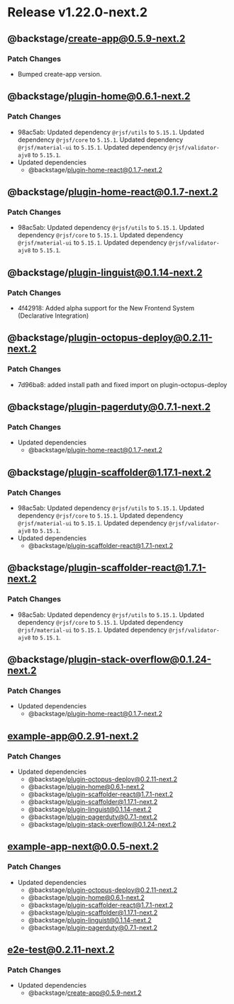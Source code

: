 # Release v1.22.0-next.2

## @backstage/create-app@0.5.9-next.2

### Patch Changes

- Bumped create-app version.

## @backstage/plugin-home@0.6.1-next.2

### Patch Changes

- 98ac5ab: Updated dependency `@rjsf/utils` to `5.15.1`.
  Updated dependency `@rjsf/core` to `5.15.1`.
  Updated dependency `@rjsf/material-ui` to `5.15.1`.
  Updated dependency `@rjsf/validator-ajv8` to `5.15.1`.
- Updated dependencies
  - @backstage/plugin-home-react@0.1.7-next.2

## @backstage/plugin-home-react@0.1.7-next.2

### Patch Changes

- 98ac5ab: Updated dependency `@rjsf/utils` to `5.15.1`.
  Updated dependency `@rjsf/core` to `5.15.1`.
  Updated dependency `@rjsf/material-ui` to `5.15.1`.
  Updated dependency `@rjsf/validator-ajv8` to `5.15.1`.

## @backstage/plugin-linguist@0.1.14-next.2

### Patch Changes

- 4f42918: Added alpha support for the New Frontend System (Declarative Integration)

## @backstage/plugin-octopus-deploy@0.2.11-next.2

### Patch Changes

- 7d96ba8: added install path and fixed import on plugin-octopus-deploy

## @backstage/plugin-pagerduty@0.7.1-next.2

### Patch Changes

- Updated dependencies
  - @backstage/plugin-home-react@0.1.7-next.2

## @backstage/plugin-scaffolder@1.17.1-next.2

### Patch Changes

- 98ac5ab: Updated dependency `@rjsf/utils` to `5.15.1`.
  Updated dependency `@rjsf/core` to `5.15.1`.
  Updated dependency `@rjsf/material-ui` to `5.15.1`.
  Updated dependency `@rjsf/validator-ajv8` to `5.15.1`.
- Updated dependencies
  - @backstage/plugin-scaffolder-react@1.7.1-next.2

## @backstage/plugin-scaffolder-react@1.7.1-next.2

### Patch Changes

- 98ac5ab: Updated dependency `@rjsf/utils` to `5.15.1`.
  Updated dependency `@rjsf/core` to `5.15.1`.
  Updated dependency `@rjsf/material-ui` to `5.15.1`.
  Updated dependency `@rjsf/validator-ajv8` to `5.15.1`.

## @backstage/plugin-stack-overflow@0.1.24-next.2

### Patch Changes

- Updated dependencies
  - @backstage/plugin-home-react@0.1.7-next.2

## example-app@0.2.91-next.2

### Patch Changes

- Updated dependencies
  - @backstage/plugin-octopus-deploy@0.2.11-next.2
  - @backstage/plugin-home@0.6.1-next.2
  - @backstage/plugin-scaffolder-react@1.7.1-next.2
  - @backstage/plugin-scaffolder@1.17.1-next.2
  - @backstage/plugin-linguist@0.1.14-next.2
  - @backstage/plugin-pagerduty@0.7.1-next.2
  - @backstage/plugin-stack-overflow@0.1.24-next.2

## example-app-next@0.0.5-next.2

### Patch Changes

- Updated dependencies
  - @backstage/plugin-octopus-deploy@0.2.11-next.2
  - @backstage/plugin-home@0.6.1-next.2
  - @backstage/plugin-scaffolder-react@1.7.1-next.2
  - @backstage/plugin-scaffolder@1.17.1-next.2
  - @backstage/plugin-linguist@0.1.14-next.2
  - @backstage/plugin-pagerduty@0.7.1-next.2

## e2e-test@0.2.11-next.2

### Patch Changes

- Updated dependencies
  - @backstage/create-app@0.5.9-next.2
